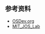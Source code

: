 ## 参考资料

- [OSDev.org](https://www.osdev.org/)
- [MIT_JOS_Lab](https://pdos.csail.mit.edu/6.828/2011/)

